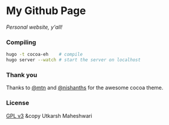# My Github Page
_Personal website, y'all!_

### Compiling
```bash
hugo -t cocoa-eh    # compile
hugo server --watch # start the server on localhost
```

### Thank you
Thanks to [@mtn](https://github.com/mtn/cocoa-eh-hugo-theme) and [@nishanths](https://www.github.com/nishanths/cocoa-hugo-theme) for the awesome cocoa theme.

### License
[GPL v3](https://github.com/UtkarshMe/utkarshme.github.io/blob/master/LICENSE) &copy Utkarsh Maheshwari
